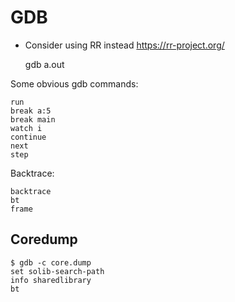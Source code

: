 # GDB
- Consider using RR instead https://rr-project.org/

    gdb a.out

Some obvious gdb commands:

    run
    break a:5
    break main
    watch i
    continue
    next
    step

Backtrace:

    backtrace
    bt
    frame

## Coredump

    $ gdb -c core.dump
    set solib-search-path
    info sharedlibrary
    bt
